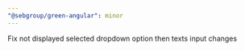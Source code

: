 ```yaml
---
"@sebgroup/green-angular": minor
---
```


Fix not displayed selected dropdown option then texts input changes
